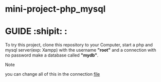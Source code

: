 # mini-project-php_mysql

# GUIDE :shipit: :

To try this project, clone this repository to your Computer,
start a php and mysql server(exp: Xampp)
with the username **"root"** and a connection with no password make a database called **"mydb"**.

> [!NOTE]
> you can change all of this in the connection [file](db.php)
